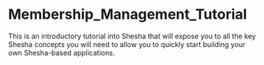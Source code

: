 # Membership_Management_Tutorial
This is an introductory tutorial into Shesha that will expose you to all the key Shesha concepts you will need to allow you to quickly start building your own Shesha-based applications.
